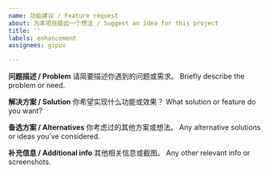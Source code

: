 ```yaml
---
name: 功能建议 / Feature request
about: 为本项目提出一个想法 / Suggest an idea for this project
title: ''
labels: enhancement
assignees: gipuv

---
```


**问题描述 / Problem**
请简要描述你遇到的问题或需求。
Briefly describe the problem or need.


**解决方案 / Solution**
你希望实现什么功能或效果？
What solution or feature do you want?


**备选方案 / Alternatives**
你考虑过的其他方案或想法。
Any alternative solutions or ideas you’ve considered.


**补充信息 / Additional info**
其他相关信息或截图。
Any other relevant info or screenshots.
